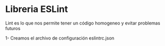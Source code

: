 # Libreria ESLint

Lint es lo que nos permite tener un código homogeneo y evitar problemas futuros

1- Creamos el archivo de configuración eslintrc.json
